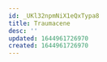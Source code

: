 ```yaml
---
id: _UKl32npmNiX1eQxTypa8
title: Traumacene
desc: ''
updated: 1644961726970
created: 1644961726970
---
```


